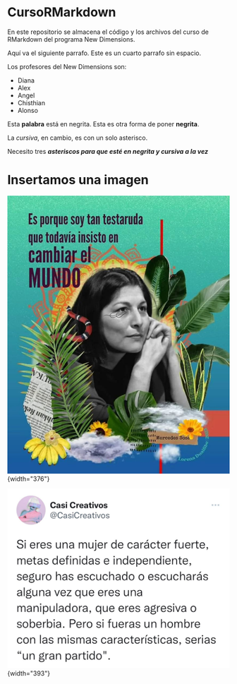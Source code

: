 # CursoRMarkdown

En este repositorio se almacena el código y los archivos del curso de RMarkdown del programa New Dimensions.

Aquí va el siguiente parrafo. Este es un cuarto parrafo sin espacio.

Los profesores del New Dimensions son:

-   Diana
-   Alex
-   Angel
-   Chisthian
-   Alonso

Esta **palabra** está en negrita. Esta es otra forma de poner **negrita**.

La *cursiva*, en cambio, es con un solo asterisco.

Necesito tres ***asteriscos para que esté en negrita y cursiva a la vez***

# Insertamos una imagen

![](imagenes/imagen1.jpg){width="376"}

![](images/328141801_2530219030459246_941091538540850873_n.jpg){width="393"}
